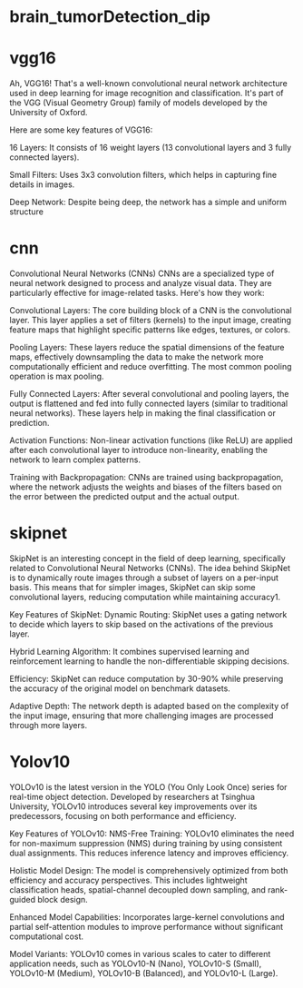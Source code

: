 # brain_tumorDetection_dip

# vgg16

Ah, VGG16! That's a well-known convolutional neural network architecture used in deep learning for image recognition and classification. It's part of the VGG (Visual Geometry Group) family of models developed by the University of Oxford.

Here are some key features of VGG16:

16 Layers: It consists of 16 weight layers (13 convolutional layers and 3 fully connected layers).

Small Filters: Uses 3x3 convolution filters, which helps in capturing fine details in images.

Deep Network: Despite being deep, the network has a simple and uniform structure

# cnn
Convolutional Neural Networks (CNNs)
CNNs are a specialized type of neural network designed to process and analyze visual data. They are particularly effective for image-related tasks. Here's how they work:

Convolutional Layers: The core building block of a CNN is the convolutional layer. This layer applies a set of filters (kernels) to the input image, creating feature maps that highlight specific patterns like edges, textures, or colors.

Pooling Layers: These layers reduce the spatial dimensions of the feature maps, effectively downsampling the data to make the network more computationally efficient and reduce overfitting. The most common pooling operation is max pooling.

Fully Connected Layers: After several convolutional and pooling layers, the output is flattened and fed into fully connected layers (similar to traditional neural networks). These layers help in making the final classification or prediction.

Activation Functions: Non-linear activation functions (like ReLU) are applied after each convolutional layer to introduce non-linearity, enabling the network to learn complex patterns.

Training with Backpropagation: CNNs are trained using backpropagation, where the network adjusts the weights and biases of the filters based on the error between the predicted output and the actual output.

# skipnet
SkipNet is an interesting concept in the field of deep learning, specifically related to Convolutional Neural Networks (CNNs). The idea behind SkipNet is to dynamically route images through a subset of layers on a per-input basis. This means that for simpler images, SkipNet can skip some convolutional layers, reducing computation while maintaining accuracy1.

Key Features of SkipNet:
Dynamic Routing: SkipNet uses a gating network to decide which layers to skip based on the activations of the previous layer.

Hybrid Learning Algorithm: It combines supervised learning and reinforcement learning to handle the non-differentiable skipping decisions.

Efficiency: SkipNet can reduce computation by 30-90% while preserving the accuracy of the original model on benchmark datasets.

Adaptive Depth: The network depth is adapted based on the complexity of the input image, ensuring that more challenging images are processed through more layers.

# Yolov10
YOLOv10 is the latest version in the YOLO (You Only Look Once) series for real-time object detection. Developed by researchers at Tsinghua University, YOLOv10 introduces several key improvements over its predecessors, focusing on both performance and efficiency.

Key Features of YOLOv10:
NMS-Free Training: YOLOv10 eliminates the need for non-maximum suppression (NMS) during training by using consistent dual assignments. This reduces inference latency and improves efficiency.

Holistic Model Design: The model is comprehensively optimized from both efficiency and accuracy perspectives. This includes lightweight classification heads, spatial-channel decoupled down sampling, and rank-guided block design.

Enhanced Model Capabilities: Incorporates large-kernel convolutions and partial self-attention modules to improve performance without significant computational cost.

Model Variants: YOLOv10 comes in various scales to cater to different application needs, such as YOLOv10-N (Nano), YOLOv10-S (Small), YOLOv10-M (Medium), YOLOv10-B (Balanced), and YOLOv10-L (Large).
